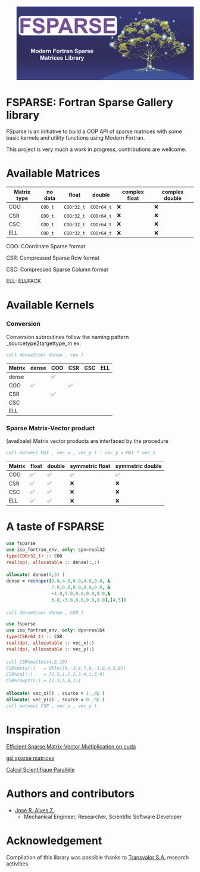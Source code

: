 ![fsparse](media/logo.png)

FSPARSE: Fortran Sparse Gallery library
=======================================

FSparse is an initiative to build a OOP API of sparse matrices with some basic kernels and utility functions using Modern Fortran.

This project is very much a work in progress, contributions are wellcome.

Available Matrices
==================
| Matrix type | no data | float | double | complex float | complex double |
|-------------|---------|-------|--------|---------------|----------------|
| COO | `COO_t` | `COOr32_t` | `COOr64_t` | ❌ | ❌ |
| CSR | `COO_t` | `COOr32_t` | `COOr64_t` | ❌ | ❌ |
| CSC | `COO_t` | `COOr32_t` | `COOr64_t` | ❌ | ❌ |
| ELL | `COO_t` | `COOr32_t` | `COOr64_t` | ❌ | ❌ |

COO: COordinate Sparse format

CSR: Compressed Sparse Row format

CSC: Compressed Sparse Column format

ELL: ELLPACK

Available Kernels
==================
### Conversion
Conversion subroutines follow the naming pattern _sourcetype2targettype_m ex:
```fortran
call dense2coo( dense , coo )
```
| Matrix | dense | COO   | CSR   | CSC   | ELL   |
|--------|-------|-------|-------|-------|-------|
| dense  |       | ✅    |       |       |       |
| COO    | ✅    |       | ✅   |       |       |
| CSR    |       | ✅    |       |       |       |
| CSC    |       |       |       |       |       |
| ELL    |       |       |       |       |       |

### Sparse Matrix-Vector product
(availbale) Matrix vector products are interfaced by the procedure
```fortran
call matvec( Mat , vec_x , vec_y ) ! vec_y = Mat * vec_x
```
| Matrix | float | double | symmetric float | symmetric double |
|--------|-------|--------|-----------------|------------------|
| COO    | ✅ | ✅ | ✅ | ✅ |
| CSR    | ✅ | ✅ | ❌ | ❌ |
| CSC    | ✅ | ✅ | ❌ | ❌ |
| ELL    | ✅ | ✅ | ❌ | ❌ |

A taste of FSPARSE
==================
```fortran
use fsparse
use iso_fortran_env, only: sp=>real32
type(COOr32_t) :: COO
real(sp), allocatable :: dense(:,:)

allocate( dense(4,5) )
dense = reshape([9.0,4.0,0.0,4.0,0.0, &
                 7.0,8.0,0.0,0.0,0.0, &
                 -1.0,5.0,0.0,0.0,8.0,&
                 6.0,-3.0,0.0,0.0,0.0],[4,5])

call dense2coo( dense , COO )
```

```fortran
use fsparse
use iso_fortran_env, only: dp=>real64
type(CSRr64_t) :: CSR
real(dp), allocatable :: vec_x(:)
real(dp), allocatable :: vec_y(:)

call CSR%malloc(4,5,10)
CSR%data(:)   = dble([9,-3,4,7,8,-1,8,4,5,6])
CSR%col(:)    = [1,5,1,2,2,3,4,1,3,4]
CSR%rowptr(:) = [1,3,5,8,11]

allocate( vec_x(5) , source = 1._dp )
allocate( vec_y(4) , source = 0._dp )
call matvec( CSR , vec_x , vec_y )
```

Inspiration
===========
[Efficient Sparse Matrix-Vector Multiplication on cuda](https://www.nvidia.com/docs/io/66889/nvr-2008-004.pdf)

[gsl sparse matrices](https://www.gnu.org/software/gsl/doc/html/spmatrix.html)

[Calcul Scientifique Parallèle](https://www.dunod.com/sciences-techniques/calcul-scientifique-parallele-cours-exemples-avec-openmp-et-mpi-exercices-0)

Authors and contributors  
========================

+   [José R. Alves Z.](https://www.researchgate.net/profile/Jose-Alves-25)  
    +   Mechanical Engineer, Researcher, Scientific Software Developer

Acknowledgement
===============

Compilation of this library was possible thanks to [Transvalor S.A.](https://www.transvalor.com/en/homepage) research activities
